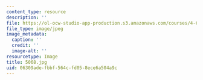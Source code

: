 ```yaml
---
content_type: resource
description: ''
file: https://ol-ocw-studio-app-production.s3.amazonaws.com/courses/4-614-religious-architecture-and-islamic-cultures-fall-2002/06309adefbbf564cfd058ece6a504a9c_5068.jpg
file_type: image/jpeg
image_metadata:
  caption: ''
  credit: ''
  image-alt: ''
resourcetype: Image
title: 5068.jpg
uid: 06309ade-fbbf-564c-fd05-8ece6a504a9c
---
```

